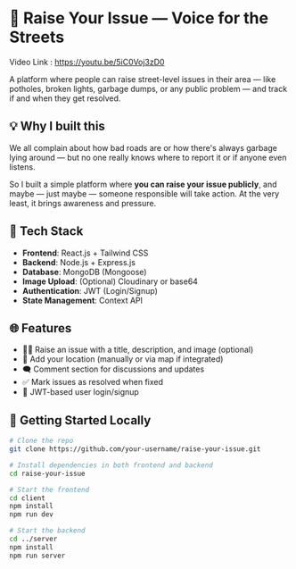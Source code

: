 # 🚧 Raise Your Issue — Voice for the Streets

Video Link : https://youtu.be/5iC0Voj3zD0

A platform where people can raise street-level issues in their area — like potholes, broken lights, garbage dumps, or any public problem — and track if and when they get resolved.

## 💡 Why I built this

We all complain about how bad roads are or how there's always garbage lying around — but no one really knows where to report it or if anyone even listens.

So I built a simple platform where **you can raise your issue publicly**, and maybe — just maybe — someone responsible will take action. At the very least, it brings awareness and pressure.

## 🔧 Tech Stack

- **Frontend**: React.js + Tailwind CSS
- **Backend**: Node.js + Express.js
- **Database**: MongoDB (Mongoose)
- **Image Upload**: (Optional) Cloudinary or base64
- **Authentication**: JWT (Login/Signup)
- **State Management**: Context API

## 🌐 Features

- 🙋‍♂️ Raise an issue with a title, description, and image (optional)
- 📍 Add your location (manually or via map if integrated)
- 🗨️ Comment section for discussions and updates
- ✅ Mark issues as resolved when fixed
- 🔐 JWT-based user login/signup

## 🚀 Getting Started Locally

```bash
# Clone the repo
git clone https://github.com/your-username/raise-your-issue.git

# Install dependencies in both frontend and backend
cd raise-your-issue

# Start the frontend
cd client
npm install
npm run dev

# Start the backend
cd ../server
npm install
npm run server
